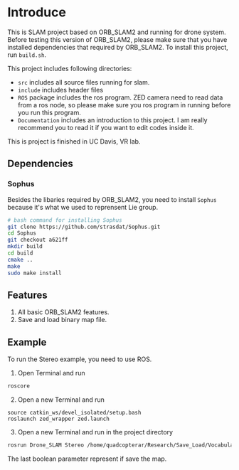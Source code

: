 # Introduce
This is SLAM project based on ORB_SLAM2 and running for drone system. Before testing this version of ORB_SLAM2, please make sure that you have installed dependencies that required by ORB_SLAM2. To install this project, run `build.sh`.

This project includes following directories:

* `src` includes all source files running for slam.
* `include` includes header files
* `ROS` package includes the ros program. ZED camera need to read data from a ros node, so please make sure you ros program in running before you run this program.
* `Documentation` includes an introduction to this project. I am really recommend you to read it if you want to edit codes inside it.

This is project is finished in UC Davis, VR lab.

## Dependencies

### Sophus

Besides the libaries required by ORB_SLAM2, you need to install `Sophus` because it's what we used to reprensent Lie group.

```bash
# bash command for installing Sophus
git clone https://github.com/strasdat/Sophus.git
cd Sophus
git checkout a621ff
mkdir build
cd build
cmake ..
make
sudo make install
```

## Features
1. All basic ORB_SLAM2 features.
2. Save and load binary map file.

## Example

To run the Stereo example, you need to use ROS.
1. Open Terminal and run
```bash
roscore
```
2. Open a new Terminal and run
```
source catkin_ws/devel_isolated/setup.bash
roslaunch zed_wrapper zed.launch
```
3. Open a new Terminal and run in the project directory
```bash
rosrun Drone_SLAM Stereo /home/quadcopterar/Research/Save_Load/Vocabulary/ORBvoc.bin /home/quadcopterar/Research/Save_Load/zedSetting.yaml false true
```
The last boolean parameter represent if save the map.

